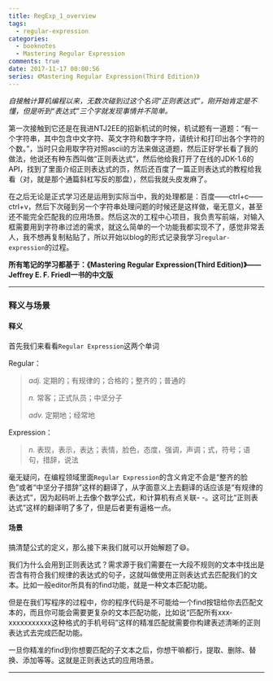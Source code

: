 ```yaml
---
title: RegExp_1_overview
tags:
  - regular-expression
categories:
  - booknotes
  - Mastering Regular Expression
comments: true
date: 2017-11-17 00:00:56
series: 《Mastering Regular Expression(Third Edition)》
---
```


*自接触计算机编程以来，无数次碰到过这个名词“正则表达式”，刚开始肯定是不懂，但是听到“表达式”三个字就发现事情并不简单。*

<!-- more -->

第一次接触到它还是在我进NTJ2EE的招新机试的时候，机试题有一道题：“有一个字符串，其中包含中文字符、英文字符和数字字符，请统计和打印出各个字符的个数。”，当时只会用取字符对照ascii的方法来做这道题，然后正好学长看了我的做法，他说还有种东西叫做“正则表达式”，然后他给我打开了在线的JDK-1.6的API，找到了里面介绍正则表达式的页，然后还百度了一篇正则表达式的教程给我看（对，就是那个通篇斜杠写反的那盘），然后我就头皮发麻了。

在之后无论是正式学习还是运用到实际当中，我的处理都是：百度——ctrl+c——ctrl+v，然后下次碰到另一个字符串处理问题的时候还是这样做，毫无意义，甚至还不能完全匹配我的应用场景。然后这次的工程中心项目，我负责写前端，对输入框需要用到字符串过滤的需求，就这么简单的一个功能我都实现不了，感觉非常丢人，我不想再复制粘贴了，所以开始以blog的形式记录我学习`regular-expression`的过程。

**所有笔记的学习都基于：《Mastering Regular Expression(Third Edition)》——Jeffrey E. F. Friedl一书的中文版**

- - -

### 释义与场景

#### 释义
首先我们来看看`Regular Expression`这两个单词

Regular：
> *adj.* 定期的；有规律的；合格的；整齐的；普通的
>
> *n.* 常客；正式队员；中坚分子
>
> *adv.* 定期地；经常地

Expression：
> *n.* 表现，表示，表达；表情，脸色，态度，强调，声调；式，符号；语句，措辞，说法

毫无疑问，在编程领域里面`Regular Expression`的含义肯定不会是“整齐的脸色”或者“中坚分子措辞”这样的翻译了，从字面意义上去翻译的话应该是“有规律的表达式”，因为起码听上去像个数学公式，和计算机有点关联- -。这可比“正则表达式”这样的翻译明了多了，但是后者更有逼格一点。

#### 场景

搞清楚公式的定义，那么接下来我们就可以开始解题了:smile:。

我们为什么会用到正则表达式？需求源于我们需要在一大段不规则的文本中找出是否含有符合我们规律的表达式的句子，这就叫做使用正则表达式去匹配我们的文本。比如一般editor所具有的find功能，就是一种文本匹配功能。

但是在我们写程序的过程中，你的程序代码是不可能给一个find按钮给你去匹配文本的，而且你可能会需要更复杂的文本匹配功能，比如说“匹配所有xxx-xxxxxxxxxxx这种格式的手机号码”这样的精准匹配就需要你构建表述清晰的正则表达式去完成匹配功能。

一旦你精准的find到你想要匹配的子文本之后，你想干嘛都行，提取、删除、替换、添加等等。这就是正则表达式的应用场景。

- - -
